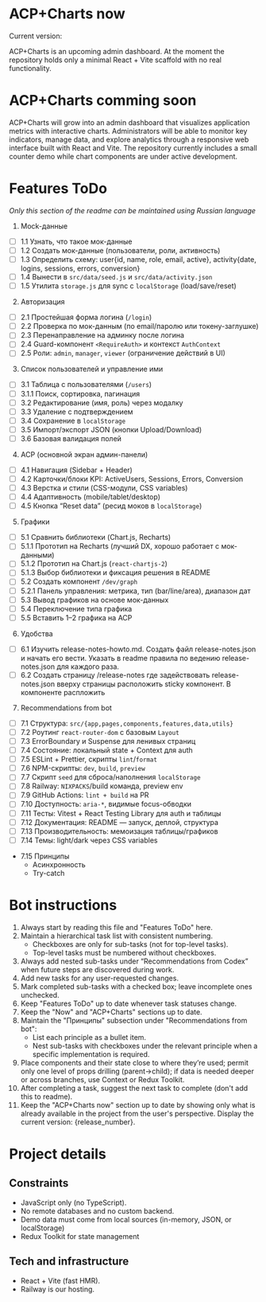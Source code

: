 # ACP+Charts now
Current version:

ACP+Charts is an upcoming admin dashboard. At the moment the repository holds only a minimal React + Vite scaffold with no real functionality.

# ACP+Charts сomming soon
ACP+Charts will grow into an admin dashboard that visualizes application metrics with interactive charts. Administrators will be able to monitor key indicators, manage data, and explore analytics through a responsive web interface built with React and Vite. The repository currently includes a small counter demo while chart components are under active development.

# Features ToDo
_Only this section of the readme can be maintained using Russian language_
1. Mock-данные
  - [ ] 1.1 Узнать, что такое мок-данные
  - [ ] 1.2 Создать мок-данные (пользователи, роли, активность)
  - [ ] 1.3 Определить схему: user{id, name, role, email, active}, activity{date, logins, sessions, errors, conversion}
  - [ ] 1.4 Вынести в `src/data/seed.js` и `src/data/activity.json`
  - [ ] 1.5 Утилита `storage.js` для sync с `localStorage` (load/save/reset)

2. Авторизация
  - [ ] 2.1 Простейшая форма логина (`/login`)
  - [ ] 2.2 Проверка по мок-данным (по email/паролю или токену-заглушке)
  - [ ] 2.3 Перенаправление на админку после логина
  - [ ] 2.4 Guard-компонент `<RequireAuth>` и контекст `AuthContext`
  - [ ] 2.5 Роли: `admin`, `manager`, `viewer` (ограничение действий в UI)

3. Список пользователей и управление ими
  - [ ] 3.1 Таблица с пользователями (`/users`)
  - [ ] 3.1.1 Поиск, сортировка, пагинация
  - [ ] 3.2 Редактирование (имя, роль) через модалку
  - [ ] 3.3 Удаление с подтверждением
  - [ ] 3.4 Сохранение в `localStorage`
  - [ ] 3.5 Импорт/экспорт JSON (кнопки Upload/Download)
  - [ ] 3.6 Базовая валидация полей

4. ACP (основной экран админ-панели)
  - [ ] 4.1 Навигация (Sidebar + Header)
  - [ ] 4.2 Карточки/блоки KPI: ActiveUsers, Sessions, Errors, Conversion
  - [ ] 4.3 Верстка и стили (CSS-модули, CSS variables)
  - [ ] 4.4 Адаптивность (mobile/tablet/desktop)
  - [ ] 4.5 Кнопка “Reset data” (ресид моков в `localStorage`)

5. Графики
  - [ ] 5.1 Сравнить библиотеки (Chart.js, Recharts)
  - [ ] 5.1.1 Прототип на Recharts (лучший DX, хорошо работает с мок-данными)
  - [ ] 5.1.2 Прототип на Chart.js (`react-chartjs-2`)
  - [ ] 5.1.3 Выбор библиотеки и фиксация решения в README
  - [ ] 5.2 Создать компонент `/dev/graph`
  - [ ] 5.2.1 Панель управления: метрика, тип (bar/line/area), диапазон дат
  - [ ] 5.3 Вывод графиков на основе мок-данных
  - [ ] 5.4 Переключение типа графика
  - [ ] 5.5 Вставить 1–2 графика на ACP

6. Удобства
  - [ ] 6.1 Изучить release-notes-howto.md. Создать файл release-notes.json и начать его вести. Указать в readme правила по ведению release-notes.json для каждого раза.
  - [ ] 6.2 Создать страницу /release-notes где задействовать release-notes.json вверху страницы расположить sticky компонент. В компоненте распложить 

7. Recommendations from bot
  - [ ] 7.1 Структура: `src/{app,pages,components,features,data,utils}`
  - [ ] 7.2 Роутинг `react-router-dom` с базовым `Layout`
  - [ ] 7.3 ErrorBoundary и Suspense для ленивых страниц
  - [ ] 7.4 Состояние: локальный state + Context для auth
  - [ ] 7.5 ESLint + Prettier, скрипты `lint`/`format`
  - [ ] 7.6 NPM-скрипты: `dev`, `build`, `preview`
  - [ ] 7.7 Скрипт `seed` для сброса/наполнения `localStorage`
  - [ ] 7.8 Railway: `NIXPACKS`/build команда, preview env
  - [ ] 7.9 GitHub Actions: `lint + build` на PR
  - [ ] 7.10 Доступность: `aria-*`, видимые focus-обводки
  - [ ] 7.11 Тесты: Vitest + React Testing Library для auth и таблицы
  - [ ] 7.12 Документация: README — запуск, деплой, структура
  - [ ] 7.13 Производительность: мемоизация таблицы/графиков
  - [ ] 7.14 Темы: light/dark через CSS variables
  - 7.15 Принципы
    - Асинхронность
    - Try-catch


# Bot instructions
1. Always start by reading this file and "Features ToDo" here.
2. Maintain a hierarchical task list with consistent numbering.
   - Checkboxes are only for sub-tasks (not for top-level tasks).
   - Top-level tasks must be numbered without checkboxes.
3. Always add nested sub-tasks under “Recommendations from Codex” when future steps are discovered during work.
4. Add new tasks for any user-requested changes.
5. Mark completed sub-tasks with a checked box; leave incomplete ones unchecked.
6. Keep "Features ToDo" up to date whenever task statuses change.
7. Keep the "Now" and "ACP+Charts" sections up to date.
8. Maintain the "Принципы" subsection under "Recommendations from bot":
   - List each principle as a bullet item.
   - Nest sub-tasks with checkboxes under the relevant principle when a specific implementation is required.
9. Place components and their state close to where they’re used; permit only one level of props drilling (parent→child); if data is needed deeper or across branches, use Context or Redux Toolkit.
10. After completing a task, suggest the next task to complete (don't add this to readme).
11. Keep the "ACP+Charts now" section up to date by showing only what is already available in the project from the user's perspective. Display the current version: {release_number}.
 
# Project details

## Constraints
- JavaScript only (no TypeScript).
- No remote databases and no custom backend.
- Demo data must come from local sources (in-memory, JSON, or localStorage)
- Redux Toolkit for state management

## Tech and infrastructure
- React + Vite (fast HMR).
- Railway is our hosting.
